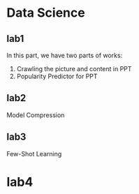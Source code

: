 # Data Science
## lab1
In this part, we have two parts of works:
1. Crawling the picture and content in PPT
2. Popularity Predictor for PPT

## lab2
Model Compression

## lab3 
Few-Shot Learning

# lab4
